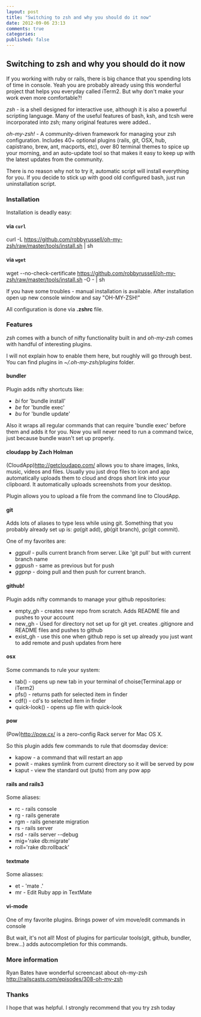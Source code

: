```yaml
---
layout: post
title: "Switching to zsh and why you should do it now"
date: 2012-09-06 23:13
comments: true
categories:
published: false
---
```


## Switching to zsh and why you should do it now

If you working with ruby or rails, there is big chance that you spending lots of time in console. Yeah you are probably already using this wonderful project that helps you everyday called iTerm2. But why don't make your work even more comfortable?!

*zsh* - is a shell designed for interactive use, although it is also a powerful scripting language. Many of the useful features of bash, ksh, and tcsh were incorporated into zsh; many original features were added..

*oh-my-zsh!* - A community-driven framework for managing your zsh configuration. Includes 40+ optional plugins (rails, git, OSX, hub, capistrano, brew, ant, macports, etc), over 80 terminal themes to spice up your morning, and an auto-update tool so that makes it easy to keep up with the latest updates from the community.

There is no reason why not to try it, automatic script will install everything for you. If you decide to stick up with good old configured bash, just run uninstallation script.

### Installation

Installation is deadly easy:

####  via `curl`

  curl -L https://github.com/robbyrussell/oh-my-zsh/raw/master/tools/install.sh | sh

####  via `wget`

  wget --no-check-certificate https://github.com/robbyrussell/oh-my-zsh/raw/master/tools/install.sh -O - | sh

If you have some troubles - manual installation is available.
After installation open up new console window and say "OH-MY-ZSH!"

All configuration is done via __.zshrc__ file.

### Features

*zsh* comes with a bunch of nifty functionality built in and  *oh-my-zsh* comes with handful of interesting plugins.

I will not explain how to enable them here, but roughly will go through best. You can find plugins in _~/.oh-my-zsh/plugins_ folder.

#### bundler

Plugin adds nifty shortcuts like:

  * *bi* for 'bundle install'
  * *be* for 'bundle exec'
  * *bu* for 'bundle update'

Also it wraps all regular commands that can require 'bundle exec' before them and adds it for you. Now you will never need to run a command twice, just because bundle wasn't set up properly.

#### cloudapp by Zach Holman

(CloudApp)<http://getcloudapp.com/> allows you to share images, links, music, videos and files. Usually you just drop files to icon and app automatically uploads them to cloud and drops short link into your clipboard. It automatically uploads screenshots from your desktop.

Plugin allows you to upload a file from the command line to CloudApp.

#### git

Adds lots of aliases to type less while using git. Something that you probably already set up is: *ga*(git add), *gb*(git branch), *gc*(git commit).

One of my favorites are:

  * _ggpull_ - pulls current branch from server. Like 'git pull' but with current branch name
  * _ggpush_ - same as previous but for push
  * _ggpnp_ - doing pull and then push for current branch.


#### github!

Plugin adds nifty commands to manage your github repositories:

  * empty_gh - creates new repo from scratch. Adds README file and pushes to your account
  * new_gh - Used for directory not set up for git yet. creates .gitignore and README files and pushes to github
  * exist_gh - use this one when github repo is set up already you just want to add remote and push updates from here

#### osx

Some commands to rule your system:

  * tab() - opens up new tab in your terminal of choise(Terminal.app or iTerm2)
  * pfs() - returns path for selected item in finder
  * cdf() - cd's to selected item in finder
  * quick-look() - opens up file with quick-look

#### pow

(Pow)<http://pow.cx/> is a zero-config Rack server for Mac OS X.

So this plugin adds few commands to rule that doomsday device:

  * kapow - a command that will restart an app
  * powit - makes symlink from current directory so it will be served by pow
  * kaput - view the standard out (puts) from any pow app

#### rails and rails3

Some aliases:

  * rc   - rails console
  * rg   - rails generate
  * rgm  - rails generate migration
  * rs   - rails server
  * rsd  - rails server --debug
  * mig='rake db:migrate'
  * roll='rake db:rollback'

#### textmate

Some aliasses:

  * et   - 'mate .'
  * mr   - Edit Ruby app in TextMate

#### vi-mode

One of my favorite plugins. Brings power of vim move/edit commands in console


But wait, it's not all! Most of plugins for particular tools(git, github, bundler, brew...) adds autocompletion for this commands.


### More information

Ryan Bates have wonderful screencast about oh-my-zsh
<http://railscasts.com/episodes/308-oh-my-zsh>

### Thanks

I hope that was helpful. I strongly recommend that you try zsh today
